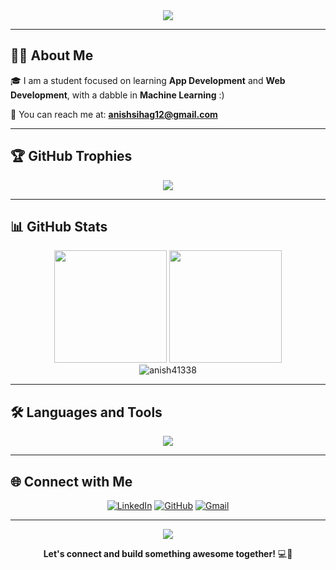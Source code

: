 <div align="center">
  <img src="https://readme-typing-svg.herokuapp.com/?lines=Hey+I'm+Anish!+👋;Computer+Science+Student;Full+Stack+Developer;Machine+Learning+Enthusiast;&font=Fira%20Code&center=true&width=440&height=45&color=f75c7e&vCenter=true&size=22">
</div>

---

## 🙋‍♂️ About Me

🎓 I am a student focused on learning **App Development** and **Web Development**, with a dabble in **Machine Learning** :)

📧 You can reach me at: **anishsihag12@gmail.com**

---

## 🏆 GitHub Trophies
<p align="center">
  <img src="https://github-profile-trophy.vercel.app/?username=anish41338&theme=algolia&margin-w=10&margin-h=10&no-frame=true&row=2&column=4" />
</p>

---

## 📊 GitHub Stats
<div align="center">
  <img height="180em" src="https://github-readme-stats.vercel.app/api?username=anish41338&show_icons=true&theme=radical&rank_icon=github&hide_title=false&include_all_commits=true&count_private=true"/>
  <img height="180em" src="https://github-readme-stats.vercel.app/api/top-langs/?username=anish41338&layout=compact&langs_count=8&theme=radical"/>
</div>

<div align="center">
  <img src="https://github-readme-streak-stats.herokuapp.com/?user=anish41338&theme=radical" alt="anish41338" />
</div>

---

## 🛠️ Languages and Tools

<p align="center">
  <img src="https://skillicons.dev/icons?i=c,cpp,python,js,ts,html,css,react,nodejs,express,flutter,dart,firebase,supabase,mongodb,mysql,git,github,vercel,vscode,docker" />
</p>

---
## 🌐 Connect with Me

<div align="center">
  
  [![LinkedIn](https://img.shields.io/badge/LinkedIn-0077B5?style=for-the-badge&logo=linkedin&logoColor=white)](https://www.linkedin.com/in/anish-s-46399133a)
  [![GitHub](https://img.shields.io/badge/GitHub-100000?style=for-the-badge&logo=github&logoColor=white)](https://github.com/anish41338)
  [![Gmail](https://img.shields.io/badge/Gmail-D14836?style=for-the-badge&logo=gmail&logoColor=white)](mailto:anishsihag12@gmail.com)
  
</div>

---

<div align="center">
  <img src="https://capsule-render.vercel.app/api?type=waving&color=gradient&height=60&section=footer"/>
</div>

<div align="center">
  
  **Let's connect and build something awesome together!** 💻🚀
  
</div>
